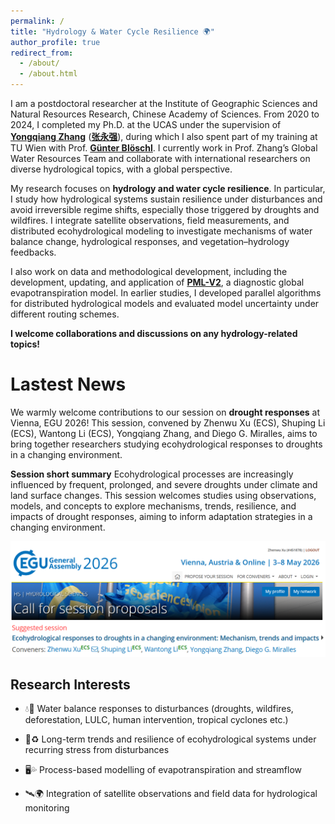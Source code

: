 ```yaml
---
permalink: /
title: "Hydrology & Water Cycle Resilience 🌍"
author_profile: true
redirect_from: 
  - /about/
  - /about.html
---
```




I am a postdoctoral researcher at the Institute of Geographic Sciences and Natural Resources Research, Chinese Academy of Sciences. From 2020 to 2024, I completed my Ph.D. at the UCAS under the supervision of [**Yongqiang Zhang**](https://scholar.google.com/citations?user=t5iGFeAAAAAJ&hl=en&oi=ao) ([**张永强**](https://igsnrr.cas.cn/sourcedb/zw/zjrck/kygg/bjdbgc/201903/t20190327_5262230.html)), during which I also spent part of my training at TU Wien with Prof. [**Günter Blöschl**](https://www.waterresources.at/index.php?id=99). I currently work in Prof. Zhang’s Global Water Resources Team and collaborate with international researchers on diverse hydrological topics, with a global perspective.

My research focuses on **hydrology and water cycle resilience**. In particular, I study how hydrological systems sustain resilience under disturbances and avoid irreversible regime shifts, especially those triggered by droughts and wildfires. I integrate satellite observations, field measurements, and distributed ecohydrological modeling to investigate mechanisms of water balance change, hydrological responses, and vegetation–hydrology feedbacks.

I also work on data and methodological development, including the development, updating, and application of [**PML-V2**](https://developers.google.com/earth-engine/datasets/catalog/CAS_IGSNRR_PML_V2_v018), a diagnostic global evapotranspiration model. In earlier studies, I developed parallel algorithms for distributed hydrological models and evaluated model uncertainty under different routing schemes.

**I welcome collaborations and discussions on any hydrology-related topics!**

# Lastest News

We warmly welcome contributions to our session on **drought responses** at Vienna, EGU 2026! 
This session, convened by Zhenwu Xu (ECS), Shuping Li (ECS), Wantong Li (ECS), Yongqiang Zhang, and Diego G. Miralles, aims to bring together researchers studying ecohydrological responses to droughts in a changing environment.

**Session short summary**
Ecohydrological processes are increasingly influenced by frequent, prolonged, and severe droughts under climate and land surface changes. This session welcomes studies using observations, models, and concepts to explore mechanisms, trends, resilience, and impacts of drought responses, aiming to inform adaptation strategies in a changing environment.

![EGU2026 Session](images/about/EGU26.png)

## Research Interests

* 💧🌲 Water balance responses to disturbances (droughts, wildfires, deforestation, LULC, human intervention, tropical cyclones etc.)

* 🌱♻️ Long-term trends and resilience of ecohydrological systems under recurring stress from disturbances

* 🖥️💦 Process-based modelling of evapotranspiration and streamflow

* 🛰️🌍 Integration of satellite observations and field data for hydrological monitoring




